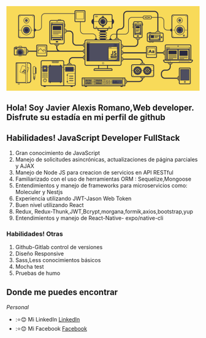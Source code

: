 ![hola](./javascript.gif)

## Hola! Soy Javier Alexis Romano,Web developer. Disfrute su estadía en mi perfil de github

## Habilidades! JavaScript Developer FullStack
<ol>
<li>
Gran conocimiento de JavaScript</li>
<li>Manejo de solicitudes asincrónicas, actualizaciones de página parciales y AJAX</li>
<li>Manejo de Node JS para creacion de servicios en API RESTful</li>
<li>Familiarizado con el uso de herramientas ORM : Sequelize,Mongoose</li>
<li>Entendimientos y manejo de frameworks para microservicios como: Moleculer y Nestjs</li>
<li>Experiencia utilizando JWT-Jason Web Token</li>
<li>Buen nivel utilizando React</li>
<li>Redux, Redux-Thunk,JWT,Bcrypt,morgana,formik,axios,bootstrap,yup</li>
<li>Entendimientos y manejo de React-Native- expo/native-cli</li>
</ol>

### Habilidades! Otras

<ol>
<li>Github-Gitlab control de versiones</li>
<li>Diseño Responsive</li>
<li>Sass,Less conocimientos básicos</li>
<li>Mocha test</li>
<li>Pruebas de humo</li>
</ol>

## Donde me puedes encontrar

_Personal_
* ::star::blush: Mi LinkedIn [LinkedIn](https://www.linkedin.com/in/quasir)
* ::star::blush: Mi Facebook [Facebook](https://www.facebook.com/jujavier.romano)

